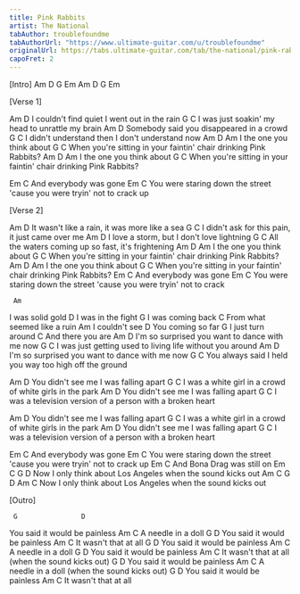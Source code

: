 ```yaml
---
title: Pink Rabbits
artist: The National
tabAuthor: troublefoundme
tabAuthorUrl: "https://www.ultimate-guitar.com/u/troublefoundme"
originalUrl: https://tabs.ultimate-guitar.com/tab/the-national/pink-rabbits-chords-1248205
capoFret: 2
---
```

[Intro]
Am D G Em
Am D G Em

[Verse 1]

Am                        D
I couldn't find quiet I went out in the rain
          G                  C
I was just soakin' my head to unrattle my brain
Am                        D
Somebody said you disappeared in a crowd
          G             C
I didn't understand then I don't understand now
Am        D
Am I the one you think about 
          G                               C
When you're sitting in your faintin' chair drinking Pink Rabbits?
Am        D
Am I the one you think about 
          G                               C
When you're sitting in your faintin' chair drinking Pink Rabbits?

Em                C
And everybody was gone 
Em                                               C
You were staring down the street 'cause you were tryin' not to crack up


[Verse 2]

Am                            D
It wasn't like a rain, it was more like a sea
          G                          C
I didn't ask for this pain, it just came over me
Am                     D
I love a storm, but I don't love lightning
          G                    C
All the waters coming up so fast, it's frightening
Am        D
Am I the one you think about 
          G                               C
When you're sitting in your faintin' chair drinking Pink Rabbits?
Am        D
Am I the one you think about 
          G                               C
When you're sitting in your faintin' chair drinking Pink Rabbits?
Em                C
And everybody was gone 
Em                                               C
You were staring down the street 'cause you were tryin' not to crack

     Am
I was solid gold
     D
I was in the fight
     G
I was coming back 
          C
From what seemed like a ruin
Am
I couldn't see 
     D
You coming so far
     G
I just turn around 
     C
And there you are
Am                             D
I'm so surprised you want to dance with me now
          G                            C
I was just getting used to living life without you around
Am                             D
I'm so surprised you want to dance with me now
          G                         C
You always said I held you way too high off the ground


Am                       D
You didn't see me I was falling apart
     G                       C
I was a white girl in a crowd of white girls in the park
Am                       D
You didn't see me I was falling apart
     G                       C
I was a television version of a person with a broken heart

Am                       D
You didn't see me I was falling apart
     G                       C
I was a white girl in a crowd of white girls in the park
Am                       D
You didn't see me I was falling apart
     G                       C
I was a television version of a person with a broken heart


Em                C
And everybody was gone 
Em                                              C
You were staring down the street 'cause you were tryin' not to crack up
     Em                 C
And Bona Drag was still on
Em                        C                              G   D
Now I only think about Los Angeles when the sound kicks out
Am                        C                              G   D  Am  C
Now I only think about Los Angeles when the sound kicks out


[Outro]

     G                D
You said it would be painless
Am           C
A needle in a doll
     G                D
You said it would be painless
Am           C
It wasn't that at all
     G                D
You said it would be painless
Am           C
A needle in a doll
     G                D
You said it would be painless
Am           C
It wasn't that at all (when the sound kicks out)
     G                D
You said it would be painless
Am           C
A needle in a doll (when the sound kicks out)
     G                D
You said it would be painless
Am           C
It wasn't that at all